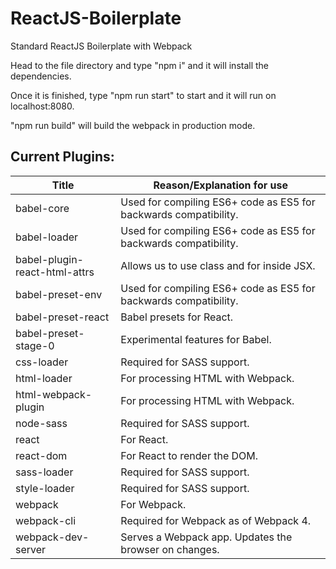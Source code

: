 # ReactJS-Boilerplate
Standard ReactJS Boilerplate with Webpack

Head to the file directory and type "npm i" and it will install the dependencies.

Once it is finished, type "npm run start" to start and it will run on localhost:8080.

"npm run build" will build the webpack in production mode.

## Current Plugins: ##

Title | Reason/Explanation for use
------------- | -------------
babel-core    | Used for compiling ES6+ code as ES5 for backwards compatibility.
babel-loader  | Used for compiling ES6+ code as ES5 for backwards compatibility.
babel-plugin-react-html-attrs | Allows us to use class and for inside JSX.
babel-preset-env | Used for compiling ES6+ code as ES5 for backwards compatibility.
babel-preset-react | Babel presets for React.
babel-preset-stage-0 | Experimental features for Babel.
css-loader | Required for SASS support.
html-loader | For processing HTML with Webpack.
html-webpack-plugin | For processing HTML with Webpack.
node-sass | Required for SASS support.
react | For React.
react-dom | For React to render the DOM.
sass-loader | Required for SASS support.
style-loader |  Required for SASS support.
webpack | For Webpack.
webpack-cli | Required for Webpack as of Webpack 4.
webpack-dev-server  | Serves a Webpack app. Updates the browser on changes.
